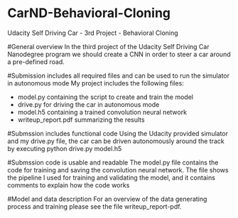 # CarND-Behavioral-Cloning
Udacity Self Driving Car - 3rd Project - Behavioral Cloning

#General overview
In the third project of the Udacity Self Driving Car Nanodegree program we should create a CNN in order to steer a car around a pre-defined road. 

#Submission includes all required files and can be used to run the simulator in autonomous mode
My project includes the following files:
- model.py containing the script to create and train the model
- drive.py for driving the car in autonomous mode
- model.h5 containing a trained convolution neural network
- writeup_report.pdf summarizing the results

#Submssion includes functional code
Using the Udacity provided simulator and my drive.py file, the car can be driven autonomously around the track by executing
python drive.py model.h5

#Submssion code is usable and readable
The model.py file contains the code for training and saving the convolution neural network. The file shows the pipeline I used for training and validating the model, and it contains comments to explain how the code works

#Model and data description
For an overview of the data generating process and training please see the file writeup_report-pdf.
